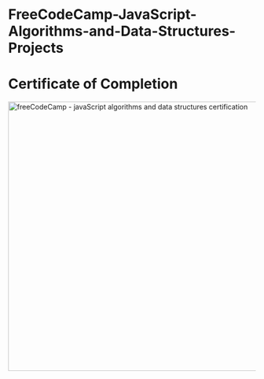 <h1>FreeCodeCamp-JavaScript-Algorithms-and-Data-Structures-Projects</h1>
<h1>Certificate of Completion</h1>

<img width="547" alt="freeCodeCamp - javaScript algorithms and data structures certification" src="https://user-images.githubusercontent.com/106135562/196438586-cc88b8d4-429e-4ba3-a96a-49a9aba25b9a.png">
